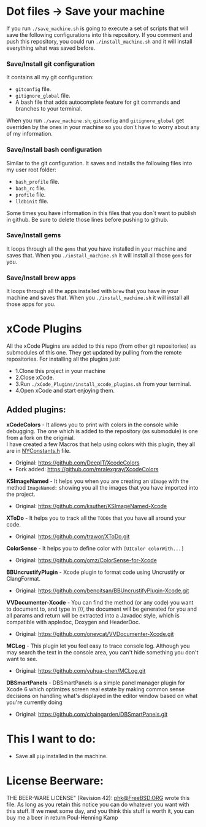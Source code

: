 Dot files -> Save your machine
================

If you run `./save_machine.sh` is going to execute a set of scripts that will save the following configurations into this repository. If you comment and push this repository, you could run `./install_machine.sh` and it will install everything what was saved before.

<h3>Save/Install git configuration</h3>

It contains all my git configuration:
 
- `gitconfig` file.
- `gitignore_global` file.
- A bash file that adds autocomplete feature for git commands and branches to your terminal.

When you run `./save_machine.sh`; `gitconfig` and `gitignore_global` get overriden by the ones in your machine so you don´t have to worry about any of my information.

<h3>Save/Install bash configuration</h3>

Similar to the git configuration. It saves and installs the following files into my user root folder:

- `bash_profile` file.
- `bash_rc` file.
- `profile` file.
- `lldbinit` file.

Some times you have information in this files that you don´t want to publish in github. Be sure to delete those lines before pushing to github.

<h3>Save/Install gems</h3>

It loops through all the `gems` that you have installed in your machine and saves that. When you `./install_machine.sh` it will install all those `gems` for you.

<h3>Save/Install brew apps</h3>

It loops through all the apps installed with `brew` that you have in your machine and saves that. When you `./install_machine.sh` it will install all those apps for you.


xCode Plugins
================


All the xCode Plugins are added to this repo (from other git repositories) as submodules of this one. They get updated by pulling from the remote repositories. For installing all the plugins just:

-  1.Clone this project in your machine
-  2.Close xCode.
-  3.Run `./xCode_Plugins/install_xcode_plugins.sh` from your terminal.
-  4.Open xCode and start enjoying them.

Added plugins:
--------------
**xCodeColors** - It allows you to print with colors in the console while debugging. The one which is added to the repository (as submodule) is one from a fork on the originial.<br/>
I have created a few Macros that help using colors with this plugin, they all are in [NYConstants.h](https://github.com/nicoyuste/dotFiles-Plugins/blob/master/NYConstants.h) file.
*   Original: https://github.com/DeepIT/XcodeColors
*   Fork added: https://github.com/mralexgray/XcodeColors

**KSImageNamed** - It helps you when you are creating an `UImage` with the method `ImageNamed:` showing you all the images that you have imported into the project.
*   Original: https://github.com/ksuther/KSImageNamed-Xcode

**XToDo** - It helps you to track all the `TODOs` that you have all around your code.
*   Original: https://github.com/trawor/XToDo.git

**ColorSense** - It helps you to define color with `[UIColor colorWith...]`
*   Original: https://github.com/omz/ColorSense-for-Xcode

**BBUncrustifyPlugin** - Xcode plugin to format code using Uncrustify or ClangFormat.
*   Original: https://github.com/benoitsan/BBUncrustifyPlugin-Xcode.git

**VVDocumenter-Xcode** - You can find the method (or any code) you want to document to, and type in ///, the document will be generated for you and all params and return will be extracted into a Javadoc style, which is compatible with appledoc, Doxygen and HeaderDoc.
*   Original: https://github.com/onevcat/VVDocumenter-Xcode.git

**MCLog** - This plugin let you feel easy to trace console log. Although you may search the text in the console area, you can't hide something you don't want to see. 
*   Original: https://github.com/yuhua-chen/MCLog.git

**DBSmartPanels** - DBSmartPanels is a simple panel manager plugin for Xcode 6 which optimizes screen real estate by making common sense decisions on handling what's displayed in the editor window based on what you're currently doing
*   Original: https://github.com/chaingarden/DBSmartPanels.git

This I want to do:
================

 -   Save all `pip` installed in the machine.


License Beerware:
================

THE BEER-WARE LICENSE" (Revision 42): <phk@FreeBSD.ORG> wrote this
file. As long as you retain this notice you can do whatever you want with this stuff. If we meet some day, and you think this stuff is worth it, you can buy me a beer in return Poul-Henning Kamp
